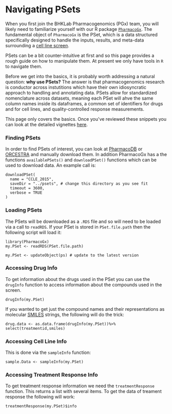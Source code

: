 # Navigating PSets


When you first join the BHKLab Pharmacogenomics (PGx) team, you will likely need to familiarize yourself with our R package [`PharmacoGx`](https://www.bioconductor.org/packages/devel/bioc/html/PharmacoGx.html).  The fundamental object of `PharmacoGx` is the PSet, which is a data structured specifically designed to handle the inputs, results, and meta-data surrounding a [cell line screen](./Cell_Viability_Screens.md). 


PSets can be a bit counter-intuitive at first and so this page provides a rough guide on how to manipulate them. At present we only have tools in `R` to navigate them. 

Before we get into the basics, it is probably worth addressing a natural question: **why use PSets?**  The answer is that pharmacogenomics research is conductor across instutitions which have their own idiosyncratic approach to handling and annotating data. PSets allow for standardized nomenclature across datasets, meaning each PSet will ahve the same column names inside its dataframes, a common set of identifiers for drugs and for cell lines, and quality-controlled response measurements. 

This page only covers the basics. Once you've reviewed these snippets you can look at the detailed vignettes [here](https://bhklab.github.io/CBWWorkshop2024/articles/Module1.html).



### Finding PSets


In order to find PSets of interest, you can look at [PharmacoDB](https://pharmacodb.ca) or [ORCESTRA](https://orcestra.ca) and manually download them. In addition PharmacoGx has a the functions `availablePSets()` and `downloadPSet()` functions which can be used to download data. An example call is:

```
downloadPSet(
  name = "CCLE_2015",
  saveDir = "../psets", # change this directory as you see fit
  timeout = 3600,
  verbose = TRUE
)
```



### Loading PSets

The PSets will be downloaded as a `.RDS` file and so will need to be loaded via a call to `readRDS`. If your PSet is stored in `PSet.file.path` then the following script will load it:

```
library(PharmacoGx)
my.PSet <- readRDS(PSet.file.path)

my.PSet <- updateObject(ps) # update to the latest version
```

### Accessing Drug Info

To get information about the drugs used in the PSet you can use the `drugInfo` function to access information about the compounds used in the screen. 

```
drugInfo(my.PSet)
```

If you wanted to get just the compound names and their representations as molecular [SMILES](https://en.wikipedia.org/wiki/Simplified_Molecular_Input_Line_Entry_System) strings, the following will do the trick:
```
drug.data <- as.data.frame(drugInfo(my.PSet))%>% select(treatmentid,smiles)
```


### Accessing Cell Line Info

This is done via the `sampleInfo` function:

```
sample.Data <- sampleInfo(my.PSet)
```

### Accessing Treatment Response Info

To get treatment response information we need the `treatmentResponse` function. This returns a list with several items. To get the data of treament response the following will work:
```
treatmentResponse(my.PSet)$info
```


